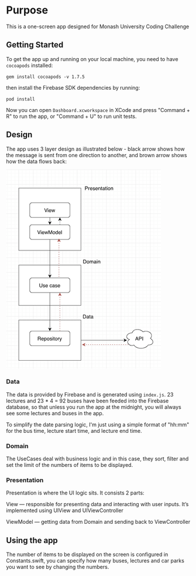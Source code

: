 # Purpose

This is a one-screen app designed for Monash University Coding Challenge

## Getting Started

To get the app up and running on your local machine, you need to have `cocoapods` installed:

```
gem install cocoapods -v 1.7.5
```

then install the Firebase SDK dependencies by running:

```
pod install
```

Now you can open `Dashboard.xcworkspace` in XCode and press "Command + R" to run the app, or "Command + U" to run unit tests.

## Design

The app uses 3 layer design as illustrated below - black arrow shows how the message is sent from one direction to another, and brown arrow shows how the data flows back:

![](design.png)

### Data

The data is provided by Firebase and is generated using `index.js`. 23 lectures and 23 * 4 = 92 buses have been feeded into the Firebase database, so that unless you run the app at the midnight, you will always see some lectures and buses in the app.

To simplify the date parsing logic, I'm just using a simple format of "hh:mm" for the bus time, lecture start time, and lecture end time.

### Domain

The UseCases deal with business logic and in this case, they sort, filter and set the limit of the numbers of items to be displayed.

### Presentation

Presentation is where the UI logic sits. It consists 2 parts:

View — responsible for presenting data and interacting with user inputs. It’s implemented using UIView and UIViewController

ViewModel — getting data from Domain and sending back to ViewController

## Using the app

The number of items to be displayed on the screen is configured in Constants.swift, you can specify how many buses, lectures and car parks you want to see by changing the numbers.